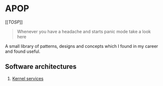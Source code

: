 # APOP

[[_TOSP_]]
> Whenever you have a headache and starts panic mode take a look here
> 
A small library of patterns, designs and concepts which I found in my career and found useful.

## Software architectures
1. [Kernel services](kernel-services.md)

